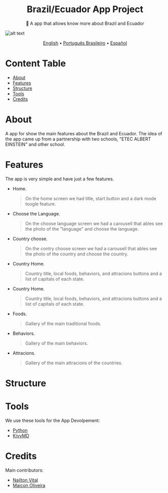 <h1 align="center">Brazil/Ecuador App Project</h1>
<p align="center">🚀 A app that allows know more about Brazil and Ecuador</p>

![alt text](https://github.com/nailtonvital/projeto-app-etec/blob/b/mockup/app-mockup.png)
<p align="center">
 <a href="#objetivo">English</a> •
 <a href="#roadmap">Português Brasileiro</a> • 
 <a href="#tecnologias">Español</a> 
</p>

Content Table
=================
<!--ts-->
   * [About](#about)
   * [Features](#features)
   * [Structure](#structure)
   * [Tools](#tools)
   * [Credits](#credits)
<!--te-->

# About

A app for show the main features about the Brazil and Ecuador.
The idea of the app came up from a partnership with two schools, "ETEC ALBERT EINSTEIN" and other school.

# Features

The app is very simple and have just a few features.

- Home.
	> On the home screen we had title, start button and a dark mode toogle feature.
- Choose the Language.
	> On the choose language screen we had a carousell that ables see the photo of the "language" and choose the language.

- Country choose.
	> On the contry choose screen we had a carousell that ables see the photo of the country and choose the country.

- Country Home.
	> Country title, local foods, behaviors, and attracions buttons and a list of capitals of each state.

- Country Home.
	> Country title, local foods, behaviors, and attracions buttons and a list of capitals of each state.

- Foods.
	> Gallery of the main traditional foods.
 
- Behaviors.
	> Gallery of the main behaviors.

- Attracions.
	> Gallery of the main attracions of the countries.


# Structure


# Tools

We use these tools for the App Devolpement:

- [Python](https://www.python.org/)
- [KivyMD](https://github.com/kivymd/KivyMD)

# Credits

Main contributors:

- [Nailton Vital](https://github.com/nailtonvital)
- [Maicon Oliveira](https://github.com/maicxn)
